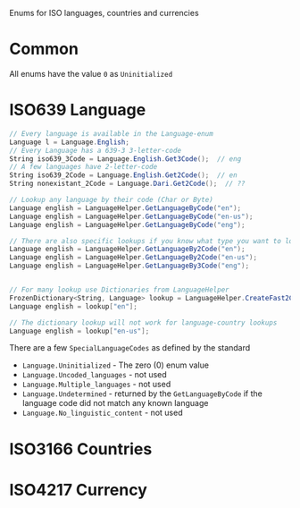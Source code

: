 ﻿Enums for ISO languages, countries and currencies

# Common

All enums have the value ``0`` as ``Uninitialized``

# ISO639 Language

```csharp
// Every language is available in the Language-enum
Language l = Language.English;
// Every Language has a 639-3 3-letter-code
String iso639_3Code = Language.English.Get3Code();  // eng
// A few languages have 2-letter-code
String iso639_2Code = Language.English.Get2Code();  // en
String nonexistant_2Code = Language.Dari.Get2Code();  // ??

// Lookup any language by their code (Char or Byte)
Language english = LanguageHelper.GetLanguageByCode("en");
Language english = LanguageHelper.GetLanguageByCode("en-us");
Language english = LanguageHelper.GetLanguageByCode("eng");

// There are also specific lookups if you know what type you want to look up
Language english = LanguageHelper.GetLanguageBy2Code("en");
Language english = LanguageHelper.GetLanguageBy2Code("en-us");
Language english = LanguageHelper.GetLanguageBy3Code("eng");


// For many lookup use Dictionaries from LanguageHelper
FrozenDictionary<String, Language> lookup = LanguageHelper.CreateFast2CodeLookup();
Language english = lookup["en"];

// The dictionary lookup will not work for language-country lookups
Language english = lookup["en-us"];
```

There are a few ``SpecialLanguageCodes`` as defined by the standard
* ``Language.Uninitialized`` - The zero (0) enum value
* ``Language.Uncoded_languages`` - not used
* ``Language.Multiple_languages``  - not used
* ``Language.Undetermined`` - returned by the `GetLanguageByCode` if the language code did not match any known language 
* ``Language.No_linguistic_content`` - not used

# ISO3166 Countries
# ISO4217 Currency